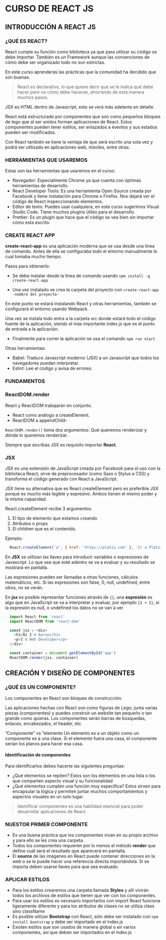 # CURSO DE REACT JS

## INTRODUCCIÓN A REACT JS

### ¿QUÉ ES REACT?

React cumple su función como biblioteca ya que para utilizar su código se debe importar. También es un Framework aunque las convenciones de cómo debe ser organizado todo no son estrictas.

En este curso aprenderás las prácticas que la comunidad ha decidido que son buenas.

> React es declarativo, lo que quiere decir que se le indica qué debe hacer pero no cómo debe hacerse, ahorrando de esta manera muchos pasos.

JSX es HTML dentro de Javascript, esto se verá más adelante en detalle.

React está estructurado por componentes que son como pequeños bloques de lego que al ser unidos forman aplicaciones de React. Estos componentes pueden tener estilos, ser enlazados a eventos y sus estados pueden ser modificados.

Con React también se tiene la ventaja de que será escrito una sola vez y podrá ser utilizado en aplicaciones web, móviles, entre otras.

### HERRAMIENTAS QUE USAREMOS

Estas son las herramientas que usaremos en el curso:

- Navegador: Especialmente Chrome ya que cuenta con óptimas herramientas de desarrollo.
- React Developer Tools: Es una herramienta Open Source creada por Facebook y tiene instalación para Chrome o Firefox. Nos dejará ver el código de React inspeccionando elementos.
- Editor de texto: Puedes usar cualquiera, en este curso sugerimos Visual Studio Code. Tiene muchos plugins útiles para el desarrollo.
- Prettier: Es un plugin que hace que el código se vea bien sin importar cómo esta escrito.

### CREATE REACT APP

**create-react-app** es una aplicación moderna que se usa desde una línea de comando. Antes de ella se configuraba todo el entorno manualmente lo cual tomaba mucho tiempo.

Pasos para obtenerlo:

- Se debe instalar desde la línea de comando usando `npm install -g create-react-app`

- Una vez instalado se crea la carpeta del proyecto con `create-react-app -nombre del proyecto-`

En este punto se estará instalando React y otras herramientas, también se configurará el entorno usando Webpack.

Una vez se instala todo entra a la carpeta src donde estará todo el código fuente de la aplicación, siendo el más importante index.js que es el punto de entrada a la aplicación.

- Finalmente para correr la aplicación se usa el comando `npm run start`

Otras herramientas:

- Babel: Traduce Javascript moderno (JSX) a un Javascript que todos los navegadores puedan interpretar.
- Eslint: Lee el código y avisa de errores.

### FUNDAMENTOS

### ReactDOM.render

React y ReactDOM trabajarán en conjunto.

- React como análogo a createElement.
- ReactDOM a appendChild-

`ReactDOM.render()` toma dos argumentos: Qué queremos renderizar y dónde lo queremos renderizar.

Siempre que escribas JSX es requisito importar **React**.

### JSX

JSX es una extensión de JavaScript creada por Facebook para el uso con la biblioteca React; sirve de preprocesador (como Sass o Stylus a CSS) y transforma el código generado con React a JavaScript.

JSX tiene su alternativa que es React.createElement pero es preferible JSX porque es mucho más legible y expresivo. Ambos tienen el mismo poder y la misma capacidad.

React.createElement recibe 3 argumentos:

1. El tipo de elemento que estamos creando
2. Atributos o props
3. El children que es el contenido.

Ejemplo:

```javascript
  React.createElement('a', { href: 'https://platzi.com' }, 'Ir a Platzi')
```

En **JSX** se utilizan las llaves para introducir variables o expresiones de Javascript. Lo que sea que esté adentro se va a evaluar y su resultado se mostrará en pantalla.

Las expresiones pueden ser llamadas a otras funciones, cálculos matemáticos, etc. Si las expresiones son false, 0, null, undefined, entre otros, no se verán.

En **jsx** es posible representar funciones através de `{}`, una **expresión** es algo que en JavaScript se va a interpretar y evaluar, por ejemplo `{2 + 2}`, si la expresión es null, o undefined los datos no se van a ver

```javascript
  import React from 'react'
  import ReactDOM from 'react-dom'

  const jsx = <div>
    <h1>Hi I'm Aaron</h1>
    <p>I'm Web Developer</p>
  </div>

  const container = document.getElementById('app')
  ReactDOM.render(jsx, container)
```

## CREACIÓN Y DISEÑO DE COMPONENTES

### ¿QUÉ ES UN COMPONENTE?

Los componentes en React son bloques de construcción.

Las aplicaciones hechas con React son como figuras de Lego; junta varias piezas (componentes) y puedes construir un website tan pequeño o tan grande como quieras.
Los componentes serán barras de búsquedas, enlaces, encabezados, el header, etc.

”Componente” vs “elemento
Un elemento es a un objeto como un componente es a una clase. Si el elemento fuera una casa, el componente serían los planos para hacer esa casa.

#### Identificación de componentes

Para identificarlos debes hacerte las siguientes preguntas:

- ¿Qué elementos se repiten? Estos son los elementos en una lista o los que comparten aspecto visual y su funcionalidad
- ¿Qué elementos cumplen una función muy específica? Estos sirven para encapsular la lógica y permiten juntar muchos comportamientos y aspectos visuales en un solo lugar.

> Identificar componentes es una habilidad esencial para poder desarrollar aplicaciones de React.

### NUESTOR PRIMER COMPONENTE

- Es una buena práctica que los componentes vivan en su propio archivo y para ello se les crea una carpeta.
- Todos los componentes requieren por lo menos el método **render** que define cuál será el resultado que aparecerá en pantalla.
- El **source** de las imágenes en React puede contener direcciones en la web o se le puede hacer una referencia directa importándola. Si se importa deben usarse llaves para que sea evaluado.

### APLICAR ESTILOS

- Para los estilos crearemos una carpeta llamada **Styles** y allí vivirán todos los archivos de estilos que tienen que ver con los componentes.
- Para usar los estilos es necesario importarlos con import React funciona ligeramente diferente y para los atributos de clases no se utiliza class sino className
- Es posible utilizar **Bootstrap** con React, sólo debe ser instalado con `npm install bootstrap` y debe ser importado en el index.js
- Existen estilos que son usados de manera global o en varios componentes, así que deben ser importados en el index.js
